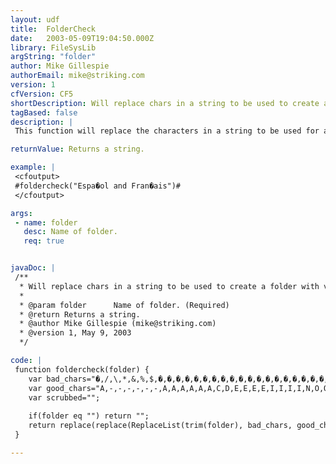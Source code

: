 ```yaml
---
layout: udf
title:  FolderCheck
date:   2003-05-09T19:04:50.000Z
library: FileSysLib
argString: "folder"
author: Mike Gillespie
authorEmail: mike@striking.com
version: 1
cfVersion: CF5
shortDescription: Will replace chars in a string to be used to create a folder with valid equivalent replacements
tagBased: false
description: |
 This function will replace the characters in a string to be used for a folder name with acceptable character replacements. Will support high ascii chars and replace spaces with &quot;_&quot;.  Great way to keep folder names legal, especially when dealing with &quot;international&quot; characters.

returnValue: Returns a string.

example: |
 <cfoutput>
 #foldercheck("Espa�ol and Fran�ais")#
 </cfoutput>

args:
 - name: folder
   desc: Name of folder.
   req: true


javaDoc: |
 /**
  * Will replace chars in a string to be used to create a folder with valid equivalent replacements
  * 
  * @param folder      Name of folder. (Required)
  * @return Returns a string. 
  * @author Mike Gillespie (mike@striking.com) 
  * @version 1, May 9, 2003 
  */

code: |
 function foldercheck(folder) {
    var bad_chars="�,/,\,*,&,%,$,�,�,�,�,�,�,�,�,�,�,�,�,�,�,�,�,�,�,�,�,�,�,�,�,�,�,�,�,�,�,�,�,�,�,�,�,�,�,�,�,�,�,�,�,�,�,�,�,�,�,�,�,�,�,�,�,�";
    var good_chars="A,-,-,-,-,-,-,A,A,A,A,A,A,C,D,E,E,E,E,I,I,I,I,N,O,O,O,O,O,U,U,U,U,Y,a,a,a,a,a,a,a,c,e,e,e,o,e,i,i,i,i,n,o,o,o,o,o,u,u,u,u,y,y,i";
    var scrubbed="";
 
    if(folder eq "") return "";
    return replace(replace(ReplaceList(trim(folder), bad_chars, good_chars)," ","_","all"),"'","","all");
 }

---
```


